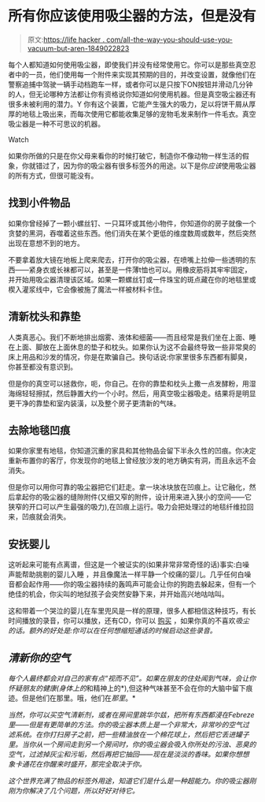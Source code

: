 # 所有你应该使用吸尘器的方法，但是没有

> 原文:[https://life hacker . com/all-the-way-you-should-use-you-vacuum-but-aren-1849022823](https://lifehacker.com/all-the-ways-you-should-be-using-your-vacuum-but-aren-1849022823)

每个人都知道如何使用吸尘器，即使我们并没有经常使用它。你可以是那些真空忍者中的一员，他们使用每一个附件来实现其预期的目的，并改变设置，就像他们在警察追捕中驾驶一辆手动档跑车一样，或者你可以是只按下ON按钮并滑动几分钟的人，但无论哪种方法都让你有资格说你知道如何使用机器。但是真空吸尘器还有很多未被利用的潜力。Y 你有这个装置，它能产生强大的吸力，足以将饼干屑从厚厚的地毯上吸出来，而每次使用它都能收集足够的宠物毛发来制作一件毛衣。真空吸尘器是一种不可思议的机器。

Watch

如果你所做的只是在你父母来看你的时候打破它，制造你不像动物一样生活的假象，你就错过了，因为你的吸尘器有很多标签外的用途。以下是你*应该*使用吸尘器的所有方式，但很可能没有。

## 找到小件物品

如果你曾经掉了一颗小螺丝钉、一只耳环或其他小物件，你知道你的房子就像一个贪婪的黑洞，吞噬着这些东西。他们消失在某个更低的维度数周或数年，然后突然出现在意想不到的地方。

不要拿着放大镜在地板上爬来爬去，打开你的吸尘器，在喷嘴上拉伸一些透明的东西——紧身衣或长袜都可以，甚至是一件薄t恤也可以。用橡皮筋将其牢牢固定，并开始用吸尘器清理该区域。如果一颗螺丝钉或一件珠宝的斑点藏在你的地毯里或楔入灌浆线中，它会像被施了魔法一样被材料卡住。

## 清新枕头和靠垫

人类真恶心。我们不断地排出烟雾、液体和细菌——而且经常是我们坐在上面、睡在上面、脚放在上面休息的垫子和枕头。如果你认为这不会最终导致一些非常臭的床上用品和沙发的情况，你是在欺骗自己。换句话说:你家里很多东西都有脚臭，你甚至都没有意识到。

但是你的真空可以拯救你，呃，你自己。在你的靠垫和枕头上撒一点发酵粉，用湿海绵轻轻擦拭，然后静置大约一个小时。然后，用真空吸尘器吸走。结果将是明显更干净的靠垫和室内装潢，以及整个房子更清新的气味。

## 去除地毯凹痕

如果你家里有地毯，你知道沉重的家具和其他物品会留下半永久性的凹痕。你决定重新布置你的客厅，你发现你的地毯上曾经放沙发的地方确实有洞，而且永远不会消失。

但是你可以用你可靠的吸尘器把它们赶走。拿一块冰块放在凹痕上。让它融化，然后拿起你的吸尘器的缝隙附件(又细又窄的附件，设计用来进入狭小的空间——它狭窄的开口可以产生最强的吸力),在凹痕上运行。吸力会把处理过的地毯纤维拉回来，凹痕就会消失。

## 安抚婴儿

这听起来可能有点离谱，但这是一个被证实的(如果非常非常奇怪的话)事实:白噪声能帮助挑剔的婴儿入睡 ，并且像魔法一样平静一个绞痛的婴儿。几乎任何白噪音都会起作用——你的吸尘器持续的轰鸣声可能会让你的狗跑去躲起来，但有一个绝佳的机会，你尖叫的地狱孩子会突然安静下来，并开始高兴地咕咕叫。

这和带着一个哭泣的婴儿在车里兜风是一样的原理，很多人都相信这种技巧，有长时间播放的录音，你可以播放，还有CD，你可以 [购买](https://www.amazon.com/Babys-Vacuum-Cleaner-Sound-CD/dp/B000RWJ2NW?asc_campaign=InlineText&asc_refurl=https://lifehacker.com/all-the-ways-you-should-be-using-your-vacuum-but-aren-1849022823&asc_source=&tag=kinjalifehackerlink-20#:~:text=There%20is%20something%20about%20the,amazingly%20well%20to%20ease%20colic.) ，如果你真的不喜欢*吸尘的话。额外的好处是:你可以在任何想缩短通话的时候启动这些录音。*

## *清新你的空气*

*每个人最终都会对自己的家有点“视而不见”。如果在朋友的住处闻到气味，会让你怀疑朋友的健康(身体上的*和精神上的*),但这种气味甚至不会在你的大脑中留下痕迹。但是他们在那里。哦，他们在*那里*。*

*当然，你可以买空气清新剂，或者在房间里跳华尔兹，把所有东西都浸在Febreze里——但是有更简单的方法。你的吸尘器本质上是一个非常大，非常吵的空气过滤系统。在你打扫房子之前，把一些精油放在一个棉花球上，然后把它丢进罐子里。当你从一个房间走到另一个房间时，你的吸尘器会吸入你所处的污浊、恶臭的空气，过滤掉灰尘和污垢，然后再把它抽回——现在是淡淡的香味。如果你想想象卡通花在你醒来时盛开，那完全取决于你。*

*这个世界充满了物品的标签外用途，知道它们是什么是一种超能力。你的吸尘器刚刚为你解决了几个问题，所以好好对待它。*